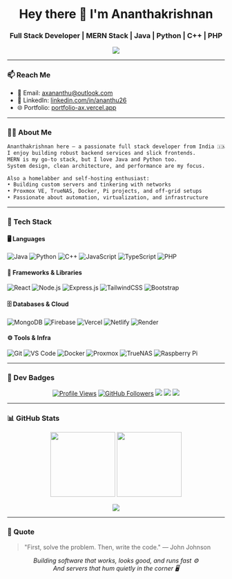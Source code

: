 <!-- README.md -->

<h1 align="center">Hey there 👋 I'm Ananthakrishnan</h1>
<h3 align="center">Full Stack Developer | MERN Stack | Java | Python | C++ | PHP</h3>

<p align="center">
  <img src="https://readme-typing-svg.demolab.com?font=Fira+Code&weight=500&size=22&pause=1000&center=true&vCenter=true&color=0AFFEF&width=1000&lines=Code.+Build.+Repeat.;Backend+Craftsman+%7C+Frontend+Polisher.;Performance+matters.+Code+cleanly.+Ship+fast."/>
</p>

---

### 📫 Reach Me
- 📧 Email: [axananthu@outlook.com](mailto:axananthu@outlook.com)
- 💼 LinkedIn: [linkedin.com/in/ananthu26](https://linkedin.com/in/ananthu26)
- 🌐 Portfolio: [portfolio-ax.vercel.app](https://portfolio-ax.vercel.app)

---

### 👨‍💻 About Me

```txt
Ananthakrishnan here – a passionate full stack developer from India 🇮🇳.
I enjoy building robust backend services and slick frontends.
MERN is my go-to stack, but I love Java and Python too.
System design, clean architecture, and performance are my focus.

Also a homelabber and self-hosting enthusiast:
• Building custom servers and tinkering with networks
• Proxmox VE, TrueNAS, Docker, Pi projects, and off-grid setups
• Passionate about automation, virtualization, and infrastructure
```

---

### 🧰 Tech Stack

#### 🖥️ Languages
![Java](https://img.shields.io/badge/Java-orange?style=flat&logo=openjdk)
![Python](https://img.shields.io/badge/Python-blue?style=flat&logo=python)
![C++](https://img.shields.io/badge/C%2B%2B-00599C?style=flat&logo=cplusplus)
![JavaScript](https://img.shields.io/badge/JavaScript-yellow?style=flat&logo=javascript)
![TypeScript](https://img.shields.io/badge/TypeScript-3178C6?style=flat&logo=typescript)
![PHP](https://img.shields.io/badge/PHP-777BB4?style=flat&logo=php)

#### 🧩 Frameworks & Libraries
![React](https://img.shields.io/badge/React-20232A?style=flat&logo=react)
![Node.js](https://img.shields.io/badge/Node.js-339933?style=flat&logo=node.js)
![Express.js](https://img.shields.io/badge/Express.js-black?style=flat&logo=express)
![TailwindCSS](https://img.shields.io/badge/TailwindCSS-38B2AC?style=flat&logo=tailwind-css)
![Bootstrap](https://img.shields.io/badge/Bootstrap-7952B3?style=flat&logo=bootstrap)

#### 🗄️ Databases & Cloud
![MongoDB](https://img.shields.io/badge/MongoDB-4EA94B?style=flat&logo=mongodb)
![Firebase](https://img.shields.io/badge/Firebase-FFCA28?style=flat&logo=firebase)
![Vercel](https://img.shields.io/badge/Vercel-000000?style=flat&logo=vercel)
![Netlify](https://img.shields.io/badge/Netlify-00C7B7?style=flat&logo=netlify)
![Render](https://img.shields.io/badge/Render-46E3B7?style=flat&logo=render)

#### ⚙️ Tools & Infra
![Git](https://img.shields.io/badge/Git-F05032?style=flat&logo=git)
![VS Code](https://img.shields.io/badge/VS%20Code-007ACC?style=flat&logo=visual-studio-code)
![Docker](https://img.shields.io/badge/Docker-2496ED?style=flat&logo=docker)
![Proxmox](https://img.shields.io/badge/Proxmox-EE7600?style=flat&logo=proxmox)
![TrueNAS](https://img.shields.io/badge/TrueNAS-0095D5?style=flat&logo=truenas)
![Raspberry Pi](https://img.shields.io/badge/Raspberry%20Pi-C51A4A?style=flat&logo=raspberrypi)

---

### 🏅 Dev Badges
<p align="center">
  <a href="https://github.com/ananthu26"><img src="https://komarev.com/ghpvc/?username=ananthu26&label=Profile+Views&color=0e75b6&style=flat" alt="Profile Views" /></a>
  <a href="https://github.com/ananthu26?tab=followers"><img src="https://img.shields.io/github/followers/ananthu26?label=Follow&style=social" alt="GitHub Followers" /></a>
  <img src="https://img.shields.io/badge/-Build%20%26%20Break-black?style=flat-square&logo=codewars&logoColor=white" />
  <img src="https://img.shields.io/badge/-Night%20Coder-000?style=flat-square&logo=visualstudiocode&logoColor=white" />
  <img src="https://img.shields.io/badge/-Always%20Learning-blue?style=flat-square&logo=github&logoColor=white" />
</p>

---

### 📊 GitHub Stats
<p align="center">
  <img src="https://github-readme-stats.vercel.app/api?username=ananthu26&show_icons=true&theme=tokyonight&hide_title=true&hide_border=true" height="150" />
  <img src="https://github-readme-stats.vercel.app/api/top-langs/?username=ananthu26&layout=compact&theme=tokyonight&hide_border=true" height="150" />
</p>

<p align="center">
  <img src="https://github-profile-trophy.vercel.app/?username=ananthu26&theme=tokyonight&margin-w=15&no-frame=true&title=Contributions,Repositories,Commits,PRsMerged,Joined,Experience" />
</p>

---

### 💬 Quote
> "First, solve the problem. Then, write the code." — John Johnson

<p align="center">
  <em>Building software that works, looks good, and runs fast ⚙️<br/>
  And servers that hum quietly in the corner 🖥️</em>
</p>
